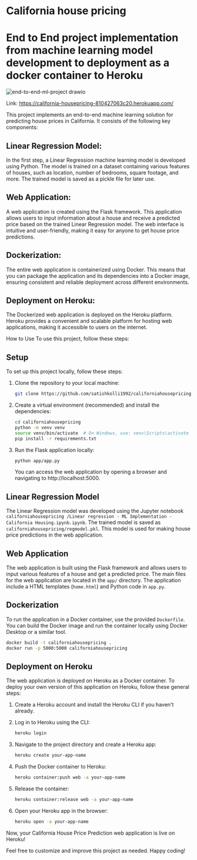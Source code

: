 # California house pricing

# End to End project implementation from machine learning model development to deployment as a docker container to Heroku


![end-to-end-ml-project drawio](https://github.com/satishkolli1992/californiahousepricing/assets/40614187/defba9a5-4606-4d14-8c38-9a37a75772f3)

Link: https://california-housepricing-810427063c20.herokuapp.com/ 

This project implements an end-to-end machine learning solution for predicting house prices in California. It consists of the following key components:

## Linear Regression Model: 
In the first step, a Linear Regression machine learning model is developed using Python. The model is trained on a dataset containing various features of houses, such as location, number of bedrooms, square footage, and more. The trained model is saved as a pickle file for later use.

## Web Application:
A web application is created using the Flask framework. This application allows users to input information about a house and receive a predicted price based on the trained Linear Regression model. The web interface is intuitive and user-friendly, making it easy for anyone to get house price predictions.

## Dockerization:
The entire web application is containerized using Docker. This means that you can package the application and its dependencies into a Docker image, ensuring consistent and reliable deployment across different environments.

## Deployment on Heroku:
The Dockerized web application is deployed on the Heroku platform. Heroku provides a convenient and scalable platform for hosting web applications, making it accessible to users on the internet.

How to Use
To use this project, follow these steps:

## Setup
To set up this project locally, follow these steps:

1. Clone the repository to your local machine:

   ```bash
   git clone https://github.com/satishkolli1992/californiahousepricing.git
   ```

2. Create a virtual environment (recommended) and install the dependencies:

   ```bash
   cd californiahousepricing
   python -m venv venv
   source venv/bin/activate  # On Windows, use: venv\Scripts\activate
   pip install -r requirements.txt
   ```

3. Run the Flask application locally:

   ```bash
   python app/app.py
   ```

   You can access the web application by opening a browser and navigating to http://localhost:5000.



## Linear Regression Model
The Linear Regression model was developed using the Jupyter notebook `californiahousepricing
/Linear regression - ML Implementation - California Housing.ipynb.ipynb`. The trained model is saved as `californiahousepricing/regmodel.pkl`. This model is used for making house price predictions in the web application.

## Web Application
The web application is built using the Flask framework and allows users to input various features of a house and get a predicted price. The main files for the web application are located in the `app/` directory. The application include a HTML templates (`home.html`) and Python code in `app.py`.

## Dockerization
To run the application in a Docker container, use the provided `Dockerfile`. You can build the Docker image and run the container locally using Docker Desktop or a similar tool.

```bash
docker build -t californiahousepricing .
docker run -p 5000:5000 californiahousepricing
```

## Deployment on Heroku
The web application is deployed on Heroku as a Docker container. To deploy your own version of this application on Heroku, follow these general steps:

1. Create a Heroku account and install the Heroku CLI if you haven't already.

2. Log in to Heroku using the CLI:

   ```bash
   heroku login
   ```

3. Navigate to the project directory and create a Heroku app:

   ```bash
   heroku create your-app-name
   ```

4. Push the Docker container to Heroku:

   ```bash
   heroku container:push web -a your-app-name
   ```

5. Release the container:

   ```bash
   heroku container:release web -a your-app-name
   ```

6. Open your Heroku app in the browser:

   ```bash
   heroku open -a your-app-name
   ```

Now, your California House Price Prediction web application is live on Heroku!

Feel free to customize and improve this project as needed. Happy coding!
